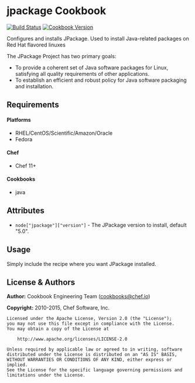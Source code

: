 jpackage Cookbook
=================

[![Build Status](https://travis-ci.org/chef-cookbooks/jpackage.svg?branch=master)](http://travis-ci.org/chef-cookbooks/jpackage)
[![Cookbook Version](https://img.shields.io/cookbook/v/jpackage.svg)](https://supermarket.chef.io/cookbooks/jpackage)

Configures and installs JPackage.  Used to install Java-related packages on Red Hat flavored linuxes

The JPackage Project has two primary goals:

* To provide a coherent set of Java software packages for Linux, satisfying all quality requirements of other applications.
* To establish an efficient and robust policy for Java software packaging and installation.


Requirements
------------
#### Platforms
- RHEL/CentOS/Scientific/Amazon/Oracle
- Fedora

#### Chef
- Chef 11+

#### Cookbooks
- java


Attributes
----------

* `node["jpackage"]["version"]` - The JPackage version to install, default "5.0".

Usage
-----
Simply include the recipe where you want JPackage installed.

License & Authors
-----------------

**Author:** Cookbook Engineering Team (<cookbooks@chef.io>)

**Copyright:** 2010-2015, Chef Software, Inc.
```
Licensed under the Apache License, Version 2.0 (the "License");
you may not use this file except in compliance with the License.
You may obtain a copy of the License at

    http://www.apache.org/licenses/LICENSE-2.0

Unless required by applicable law or agreed to in writing, software
distributed under the License is distributed on an "AS IS" BASIS,
WITHOUT WARRANTIES OR CONDITIONS OF ANY KIND, either express or implied.
See the License for the specific language governing permissions and
limitations under the License.
```
